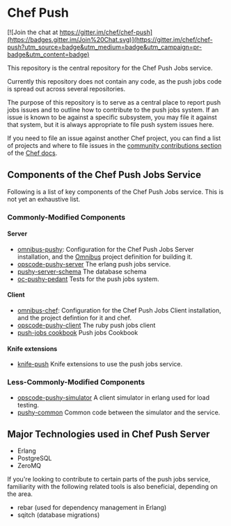 # Chef Push

[![Join the chat at https://gitter.im/chef/chef-push](https://badges.gitter.im/Join%20Chat.svg)](https://gitter.im/chef/chef-push?utm_source=badge&utm_medium=badge&utm_campaign=pr-badge&utm_content=badge)

This repository is the central repository for the Chef Push Jobs service.

Currently this repository does not contain any code, as the push jobs code is spread out across
several repositories.

The purpose of this repository is to serve as a central place to report
push jobs issues and to outline how to contribute to the push jobs system. If an issue is known to
be against a specific subsystem, you may file it against that system, but it is always appropriate
to file push system issues here.

If you need to file an issue against another Chef project, you can find a list of projects and where
to file issues in the 
[community contributions section](https://docs.chef.io/community_contributions.html#issues-and-bug-reports)
of the [Chef docs](https://docs.chef.io).

## Components of the Chef Push Jobs Service

Following is a list of key components of the Chef Push Jobs service. This is not yet an exhaustive list.

### Commonly-Modified Components

#### Server
* [omnibus-pushy](http://github.com/chef/omnibus-pushy): Configuration for the Chef Push Jobs Server
  installation, and the [Omnibus](http://github.com/chef/omnibus) project definition for building it.
* [opscode-pushy-server](http://github.com/chef/opscode-pushy-server) The erlang push jobs service.
* [pushy-server-schema](https://github.com/opscode/pushy-server-schema) The database schema
* [oc-pushy-pedant](http://github.com/chef/oc-pushy-pedant) Tests for the push jobs system.

#### Client
* [omnibus-chef](http://github.com/chef/omnibus-chef): Configuration for the Chef Push Jobs Client
  installation, and the project defintion for it and chef.
* [opscode-pushy-client](http://github.com/chef/opscode-pushy-client) The ruby push jobs client
* [push-jobs cookbook](https://github.com/opscode-cookbooks/push-jobs) Push jobs Cookbook


#### Knife extensions
* [knife-push](https://github.com/chef/knife-push) Knife extensions to use the push jobs service.

### Less-Commonly-Modified Components

* [opscode-pushy-simulator](https://github.com/chef/opscode-pushy-simulator) A client simulator in
  erlang used for load testing.
* [pushy-common](https://github.com/chef/pushy_common) Common code between the simulator and the service.

## Major Technologies used in Chef Push Server

* Erlang
* PostgreSQL
* ZeroMQ

If you're looking to contribute to certain parts of the push jobs service, familiarity with the
following related tools is also beneficial, depending on the area.

* rebar (used for dependency management in Erlang)
* sqitch (database migrations)

